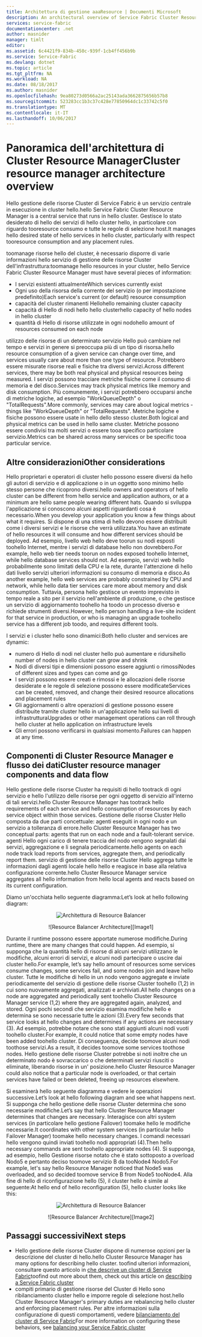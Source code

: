 ```yaml
---
title: Architettura di gestione aaaResource | Documenti Microsoft
description: An architectural overview of Service Fabric Cluster Resource Manager.
services: service-fabric
documentationcenter: .net
author: masnider
manager: timlt
editor: 
ms.assetid: 6c4421f9-834b-450c-939f-1cb4ff456b9b
ms.service: Service-Fabric
ms.devlang: dotnet
ms.topic: article
ms.tgt_pltfrm: NA
ms.workload: NA
ms.date: 08/18/2017
ms.author: masnider
ms.openlocfilehash: 9ea80273d0566a2ac25143ada3662875656b57b8
ms.sourcegitcommit: 523283cc1b3c37c428e77850964dc1c33742c5f0
ms.translationtype: MT
ms.contentlocale: it-IT
ms.lasthandoff: 10/06/2017
---
```

# <a name="cluster-resource-manager-architecture-overview"></a><span data-ttu-id="caaec-103">Panoramica dell'architettura di Cluster Resource Manager</span><span class="sxs-lookup"><span data-stu-id="caaec-103">Cluster resource manager architecture overview</span></span>
<span data-ttu-id="caaec-104">Hello gestione delle risorse Cluster di Service Fabric è un servizio centrale in esecuzione in cluster hello.</span><span class="sxs-lookup"><span data-stu-id="caaec-104">hello Service Fabric Cluster Resource Manager is a central service that runs in hello cluster.</span></span> <span data-ttu-id="caaec-105">Gestisce lo stato desiderato di hello dei servizi di hello cluster hello, in particolare con riguardo tooresource consumo e tutte le regole di selezione host.</span><span class="sxs-lookup"><span data-stu-id="caaec-105">It manages hello desired state of hello services in hello cluster, particularly with respect tooresource consumption and any placement rules.</span></span> 

<span data-ttu-id="caaec-106">toomanage risorse hello del cluster, è necessario disporre di varie informazioni hello servizio di gestione delle risorse Cluster dell'infrastruttura:</span><span class="sxs-lookup"><span data-stu-id="caaec-106">toomanage hello resources in your cluster, hello Service Fabric Cluster Resource Manager must have several pieces of information:</span></span>

- <span data-ttu-id="caaec-107">I servizi esistenti attualmente</span><span class="sxs-lookup"><span data-stu-id="caaec-107">Which services currently exist</span></span>
- <span data-ttu-id="caaec-108">Ogni uso della risorsa della corrente del servizio (o per impostazione predefinito)</span><span class="sxs-lookup"><span data-stu-id="caaec-108">Each service's current (or default) resource consumption</span></span> 
- <span data-ttu-id="caaec-109">capacità del cluster rimanenti Hello</span><span class="sxs-lookup"><span data-stu-id="caaec-109">hello remaining cluster capacity</span></span> 
- <span data-ttu-id="caaec-110">capacità di Hello di nodi hello hello cluster</span><span class="sxs-lookup"><span data-stu-id="caaec-110">hello capacity of hello nodes in hello cluster</span></span> 
- <span data-ttu-id="caaec-111">quantità di Hello di risorse utilizzate in ogni nodo</span><span class="sxs-lookup"><span data-stu-id="caaec-111">hello amount of resources consumed on each node</span></span>

<span data-ttu-id="caaec-112">utilizzo delle risorse di un determinato servizio Hello può cambiare nel tempo e servizi in genere si preoccupa più di un tipo di risorsa.</span><span class="sxs-lookup"><span data-stu-id="caaec-112">hello resource consumption of a given service can change over time, and services usually care about more than one type of resource.</span></span> <span data-ttu-id="caaec-113">Potrebbero essere misurate risorse reali e fisiche tra diversi servizi.</span><span class="sxs-lookup"><span data-stu-id="caaec-113">Across different services, there may be both real physical and physical resources being measured.</span></span> <span data-ttu-id="caaec-114">I servizi possono tracciare metriche fisiche come il consumo di memoria e del disco.</span><span class="sxs-lookup"><span data-stu-id="caaec-114">Services may track physical metrics like memory and disk consumption.</span></span> <span data-ttu-id="caaec-115">Più comunemente, i servizi potrebbero occuparsi anche di metriche logiche, ad esempio "WorkQueueDepth" o "TotalRequests".</span><span class="sxs-lookup"><span data-stu-id="caaec-115">More commonly, services may care about logical metrics - things like "WorkQueueDepth" or "TotalRequests".</span></span> <span data-ttu-id="caaec-116">Metriche logiche e fisiche possono essere usate in hello dello stesso cluster.</span><span class="sxs-lookup"><span data-stu-id="caaec-116">Both logical and physical metrics can be used in hello same cluster.</span></span> <span data-ttu-id="caaec-117">Metriche possono essere condivisi tra molti servizi o essere tooa specifico particolare servizio.</span><span class="sxs-lookup"><span data-stu-id="caaec-117">Metrics can be shared across many services or be specific tooa particular service.</span></span>

## <a name="other-considerations"></a><span data-ttu-id="caaec-118">Altre considerazioni</span><span class="sxs-lookup"><span data-stu-id="caaec-118">Other considerations</span></span>
<span data-ttu-id="caaec-119">Hello proprietari e operatori di cluster hello possono essere diversi da hello gli autori di servizio e di applicazione o in un oggetto sono minimo hello stesso persone che ricoprono diversi.</span><span class="sxs-lookup"><span data-stu-id="caaec-119">hello owners and operators of hello cluster can be different from hello service and application authors, or at a minimum are hello same people wearing different hats.</span></span> <span data-ttu-id="caaec-120">Quando si sviluppa l'applicazione si conoscono alcuni aspetti riguardanti cosa è necessario.</span><span class="sxs-lookup"><span data-stu-id="caaec-120">When you develop your application you know a few things about what it requires.</span></span> <span data-ttu-id="caaec-121">Si dispone di una stima di hello devono essere distribuiti come i diversi servizi e le risorse che verrà utilizzata.</span><span class="sxs-lookup"><span data-stu-id="caaec-121">You have an estimate of hello resources it will consume and how different services should be deployed.</span></span> <span data-ttu-id="caaec-122">Ad esempio, livello web hello deve toorun su nodi esposti toohello Internet, mentre i servizi di database hello non dovrebbero.</span><span class="sxs-lookup"><span data-stu-id="caaec-122">For example, hello web tier needs toorun on nodes exposed toohello Internet, while hello database services should not.</span></span> <span data-ttu-id="caaec-123">Ad esempio, servizi web hello probabilmente sono limitati della CPU e la rete, durante l'attenzione di hello dati livello servizi ulteriori informazioni su consumo di memoria e disco.</span><span class="sxs-lookup"><span data-stu-id="caaec-123">As another example, hello web services are probably constrained by CPU and network, while hello data tier services care more about memory and disk consumption.</span></span> <span data-ttu-id="caaec-124">Tuttavia, persona hello gestisce un evento imprevisto in tempo reale a sito per il servizio nell'ambiente di produzione, o che gestisce un servizio di aggiornamento toohello ha toodo un processo diverso e richiede strumenti diversi.</span><span class="sxs-lookup"><span data-stu-id="caaec-124">However, hello person handling a live-site incident for that service in production, or who is managing an upgrade toohello service has a different job toodo, and requires different tools.</span></span> 

<span data-ttu-id="caaec-125">I servizi e i cluster hello sono dinamici:</span><span class="sxs-lookup"><span data-stu-id="caaec-125">Both hello cluster and services are dynamic:</span></span>

- <span data-ttu-id="caaec-126">numero di Hello di nodi nel cluster hello può aumentare e ridursi</span><span class="sxs-lookup"><span data-stu-id="caaec-126">hello number of nodes in hello cluster can grow and shrink</span></span>
- <span data-ttu-id="caaec-127">Nodi di diversi tipi e dimensioni possono essere aggiunti o rimossi</span><span class="sxs-lookup"><span data-stu-id="caaec-127">Nodes of different sizes and types can come and go</span></span>
- <span data-ttu-id="caaec-128">I servizi possono essere creati e rimossi e le allocazioni delle risorse desiderate e le regole di selezione possono essere modificate</span><span class="sxs-lookup"><span data-stu-id="caaec-128">Services can be created, removed, and change their desired resource allocations and placement rules</span></span>
- <span data-ttu-id="caaec-129">Gli aggiornamenti o altre operazioni di gestione possono essere distribuite tramite cluster hello in un'applicazione hello sui livelli di infrastruttura</span><span class="sxs-lookup"><span data-stu-id="caaec-129">Upgrades or other management operations can roll through hello cluster at hello application on infrastructure levels</span></span>
- <span data-ttu-id="caaec-130">Gli errori possono verificarsi in qualsiasi momento.</span><span class="sxs-lookup"><span data-stu-id="caaec-130">Failures can happen at any time.</span></span>

## <a name="cluster-resource-manager-components-and-data-flow"></a><span data-ttu-id="caaec-131">Componenti di Cluster Resource Manager e flusso dei dati</span><span class="sxs-lookup"><span data-stu-id="caaec-131">Cluster resource manager components and data flow</span></span>
<span data-ttu-id="caaec-132">Hello gestione delle risorse Cluster ha requisiti di hello tootrack di ogni servizio e hello l'utilizzo delle risorse per ogni oggetto di servizio all'interno di tali servizi.</span><span class="sxs-lookup"><span data-stu-id="caaec-132">hello Cluster Resource Manager has tootrack hello requirements of each service and hello consumption of resources by each service object within those services.</span></span> <span data-ttu-id="caaec-133">Gestione delle risorse Cluster Hello composta da due parti concettuale: agenti eseguiti in ogni nodo e un servizio a tolleranza di errore.</span><span class="sxs-lookup"><span data-stu-id="caaec-133">hello Cluster Resource Manager has two conceptual parts: agents that run on each node and a fault-tolerant service.</span></span> <span data-ttu-id="caaec-134">agenti Hello ogni carico di tenere traccia del nodo vengono segnalati dai servizi, aggregazione e li segnala periodicamente.</span><span class="sxs-lookup"><span data-stu-id="caaec-134">hello agents on each node track load reports from services, aggregate them, and periodically report them.</span></span> <span data-ttu-id="caaec-135">servizio di gestione delle risorse Cluster Hello aggrega tutte le informazioni dagli agenti locale hello hello e reagisce in base alla relativa configurazione corrente.</span><span class="sxs-lookup"><span data-stu-id="caaec-135">hello Cluster Resource Manager service aggregates all hello information from hello local agents and reacts based on its current configuration.</span></span>

<span data-ttu-id="caaec-136">Diamo un'occhiata hello seguente diagramma:</span><span class="sxs-lookup"><span data-stu-id="caaec-136">Let’s look at hello following diagram:</span></span>

<span data-ttu-id="caaec-137"><center>
![Architettura di Resource Balancer][Image1]
</center></span><span class="sxs-lookup"><span data-stu-id="caaec-137"><center>
![Resource Balancer Architecture][Image1]
</center></span></span>

<span data-ttu-id="caaec-138">Durante il runtime possono essere apportate numerose modifiche.</span><span class="sxs-lookup"><span data-stu-id="caaec-138">During runtime, there are many changes that could happen.</span></span> <span data-ttu-id="caaec-139">Ad esempio, si supponga che la quantità hello di risorse di alcuni servizi utilizzano le modifiche, alcuni errori di servizi, e alcuni nodi partecipare o uscire dai cluster hello.</span><span class="sxs-lookup"><span data-stu-id="caaec-139">For example, let’s say hello amount of resources some services consume changes, some services fail, and some nodes join and leave hello cluster.</span></span> <span data-ttu-id="caaec-140">Tutte le modifiche di hello in un nodo vengono aggregate e inviate periodicamente del servizio di gestione delle risorse Cluster toohello (1,2) in cui sono nuovamente aggregati, analizzati e archiviati.</span><span class="sxs-lookup"><span data-stu-id="caaec-140">All hello changes on a node are aggregated and periodically sent toohello Cluster Resource Manager service (1,2) where they are aggregated again, analyzed, and stored.</span></span> <span data-ttu-id="caaec-141">Ogni pochi secondi che servizio esamina modifiche hello e determina se sono necessarie tutte le azioni (3).</span><span class="sxs-lookup"><span data-stu-id="caaec-141">Every few seconds that service looks at hello changes and determines if any actions are necessary (3).</span></span> <span data-ttu-id="caaec-142">Ad esempio, potrebbe notare che sono stati aggiunti alcuni nodi vuoti toohello cluster.</span><span class="sxs-lookup"><span data-stu-id="caaec-142">For example, it could notice that some empty nodes have been added toohello cluster.</span></span> <span data-ttu-id="caaec-143">Di conseguenza, decide toomove alcuni nodi toothose servizi.</span><span class="sxs-lookup"><span data-stu-id="caaec-143">As a result, it decides toomove some services toothose nodes.</span></span> <span data-ttu-id="caaec-144">Hello gestione delle risorse Cluster potrebbe si noti inoltre che un determinato nodo è sovraccarico o che determinati servizi riusciti o eliminate, liberando risorse in un' posizione.</span><span class="sxs-lookup"><span data-stu-id="caaec-144">hello Cluster Resource Manager could also notice that a particular node is overloaded, or that certain services have failed or been deleted, freeing up resources elsewhere.</span></span>

<span data-ttu-id="caaec-145">Si esaminerà hello seguente diagramma e vedere le operazioni successive.</span><span class="sxs-lookup"><span data-stu-id="caaec-145">Let’s look at hello following diagram and see what happens next.</span></span> <span data-ttu-id="caaec-146">Si supponga che hello gestione delle risorse Cluster determina che sono necessarie modifiche.</span><span class="sxs-lookup"><span data-stu-id="caaec-146">Let’s say that hello Cluster Resource Manager determines that changes are necessary.</span></span> <span data-ttu-id="caaec-147">Interagisce con altri system services (in particolare hello gestione Failover) toomake hello le modifiche necessarie.</span><span class="sxs-lookup"><span data-stu-id="caaec-147">It coordinates with other system services (in particular hello Failover Manager) toomake hello necessary changes.</span></span> <span data-ttu-id="caaec-148">I comandi necessari hello vengono quindi inviati toohello nodi appropriati (4).</span><span class="sxs-lookup"><span data-stu-id="caaec-148">Then hello necessary commands are sent toohello appropriate nodes (4).</span></span> <span data-ttu-id="caaec-149">Si supponga, ad esempio, hello Gestione risorse notato che è stato sottoposto a overload Nodo5 e pertanto deciso toomove servizio B da tooNode4 Nodo5.</span><span class="sxs-lookup"><span data-stu-id="caaec-149">For example, let's say hello Resource Manager noticed that Node5 was overloaded, and so decided toomove service B from Node5 tooNode4.</span></span> <span data-ttu-id="caaec-150">Alla fine di hello di riconfigurazione hello (5), il cluster hello è simile al seguente:</span><span class="sxs-lookup"><span data-stu-id="caaec-150">At hello end of hello reconfiguration (5), hello cluster looks like this:</span></span>

<span data-ttu-id="caaec-151"><center>
![Architettura di Resource Balancer][Image2]
</center></span><span class="sxs-lookup"><span data-stu-id="caaec-151"><center>
![Resource Balancer Architecture][Image2]
</center></span></span>

## <a name="next-steps"></a><span data-ttu-id="caaec-152">Passaggi successivi</span><span class="sxs-lookup"><span data-stu-id="caaec-152">Next steps</span></span>
- <span data-ttu-id="caaec-153">Hello gestione delle risorse Cluster dispone di numerose opzioni per la descrizione del cluster di hello.</span><span class="sxs-lookup"><span data-stu-id="caaec-153">hello Cluster Resource Manager has many options for describing hello cluster.</span></span> <span data-ttu-id="caaec-154">toofind ulteriori informazioni, consultare questo articolo in [che descrive un cluster di Service Fabric](./service-fabric-cluster-resource-manager-cluster-description.md)</span><span class="sxs-lookup"><span data-stu-id="caaec-154">toofind out more about them, check out this article on [describing a Service Fabric cluster](./service-fabric-cluster-resource-manager-cluster-description.md)</span></span>
- <span data-ttu-id="caaec-155">compiti primario di gestione risorse del Cluster di Hello sono ribilanciamento cluster hello e imporre regole di selezione host.</span><span class="sxs-lookup"><span data-stu-id="caaec-155">hello Cluster Resource Manager's primary duties are rebalancing hello cluster and enforcing placement rules.</span></span> <span data-ttu-id="caaec-156">Per altre informazioni sulla configurazione di questi comportamenti, vedere [bilanciamento del cluster di Service Fabric](./service-fabric-cluster-resource-manager-balancing.md)</span><span class="sxs-lookup"><span data-stu-id="caaec-156">For more information on configuring these behaviors, see [balancing your Service Fabric cluster](./service-fabric-cluster-resource-manager-balancing.md)</span></span>

[Image1]:./media/service-fabric-cluster-resource-manager-architecture/Service-Fabric-Resource-Manager-Architecture-Activity-1.png
[Image2]:./media/service-fabric-cluster-resource-manager-architecture/Service-Fabric-Resource-Manager-Architecture-Activity-2.png
